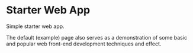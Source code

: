 # Starter Web App

Simple starter web app.

The default (example) page also serves as a demonstration of some basic and popular web front-end development techniques and effect.
